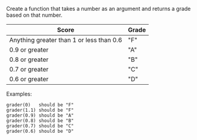 Create a function that takes a number as an argument and returns a grade based on that number.

Score                                    | Grade
-----------------------------------------|-----
Anything greater than 1 or less than 0.6 | "F"
0.9 or greater                           | "A"
0.8 or greater                           | "B"
0.7 or greater                           | "C"
0.6 or greater                           | "D"

Examples:
```
grader(0)   should be "F"
grader(1.1) should be "F"
grader(0.9) should be "A"
grader(0.8) should be "B"
grader(0.7) should be "C"
grader(0.6) should be "D"
```